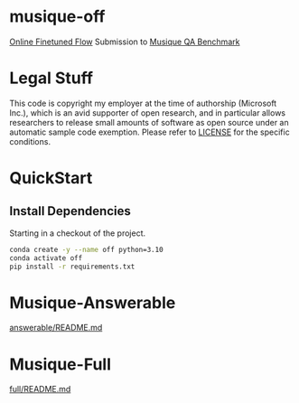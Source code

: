 # musique-off
[Online Finetuned Flow](https://arxiv.org/abs/2406.04516) Submission to [Musique QA Benchmark](https://leaderboard.allenai.org/musique_ans/submissions/public)

# Legal Stuff

This code is copyright my employer at the time of authorship (Microsoft Inc.), which is an avid supporter of open research, and in particular allows researchers to release small amounts of software as open source under an automatic sample code exemption.  Please refer to [LICENSE](LICENSE) for the specific conditions.

# QuickStart

## Install Dependencies

Starting in a checkout of the project.
```bash
conda create -y --name off python=3.10
conda activate off
pip install -r requirements.txt
```

# Musique-Answerable

[answerable/README.md](answerable/README.md)

# Musique-Full

[full/README.md](full/README.md)

